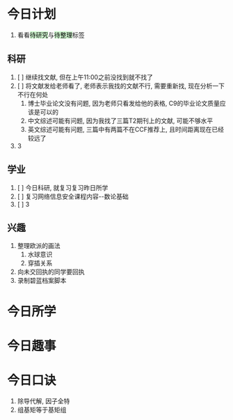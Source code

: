 # 今日计划

1. 看看<mark style="background: #BBFABBA6;">待研究</mark>与<mark style="background: #BBFABBA6;">待整理</mark>标签

## 科研

1. [ ] 继续找文献, 但在上午11:00之前没找到就不找了
2. [ ] 将文献发给老师看了, 老师表示我找的文献不行, 需要重新找, 现在分析一下不行在何处
	1. 博士毕业论文没有问题, 因为老师只看发给他的表格, C9的毕业论文质量应该是可以的
	2. 中文综述可能有问题, 因为我找了三篇T2期刊上的文献, 可能不够水平
	3. 英文综述可能有问题, 三篇中有两篇不在CCF推荐上, 且时间距离现在已经较远了
3. 3 

## 学业

1. [ ] 今日科研, 就复习复习昨日所学
2. [ ] 复习网络信息安全课程内容--数论基础
3. [ ] 3 

## 兴趣

1. 整理欧派的画法
	1. 水球意识
	2. 穿插关系
2. 向未交回执的同学要回执
3. 录制碧蓝档案脚本

# 今日所学



# 今日趣事



# 今日口诀

1. 除导代解, 因子全特
2. 组基矩等于基矩组